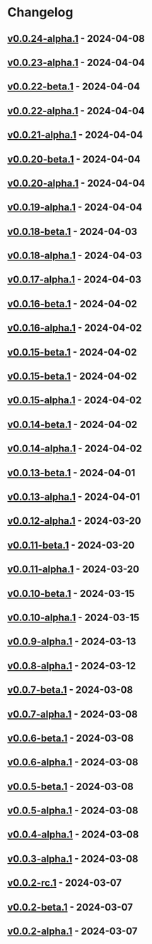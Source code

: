 # Changelog

<!-- [NEXT_ENTRY] -->

## [v0.0.24-alpha.1](https://APAPDigital@dev.azure.com/APAPDigital/APAPPMovil/_git/micro-promotions?version=GTv0.0.24-alpha.1) - 2024-04-08



## [v0.0.23-alpha.1](https://APAPDigital@dev.azure.com/APAPDigital/APAPPMovil/_git/micro-promotions?version=GTv0.0.23-alpha.1) - 2024-04-04



## [v0.0.22-beta.1](https://dev.azure.com/APAPDigital/APAPPMovil/_git/micro-promotions?version=GTv0.0.22-beta.1) - 2024-04-04



## [v0.0.22-alpha.1](https://APAPDigital@dev.azure.com/APAPDigital/APAPPMovil/_git/micro-promotions?version=GTv0.0.22-alpha.1) - 2024-04-04



## [v0.0.21-alpha.1](https://APAPDigital@dev.azure.com/APAPDigital/APAPPMovil/_git/micro-promotions?version=GTv0.0.21-alpha.1) - 2024-04-04



## [v0.0.20-beta.1](https://dev.azure.com/APAPDigital/APAPPMovil/_git/micro-promotions?version=GTv0.0.20-beta.1) - 2024-04-04



## [v0.0.20-alpha.1](https://APAPDigital@dev.azure.com/APAPDigital/APAPPMovil/_git/micro-promotions?version=GTv0.0.20-alpha.1) - 2024-04-04



## [v0.0.19-alpha.1](https://APAPDigital@dev.azure.com/APAPDigital/APAPPMovil/_git/micro-promotions?version=GTv0.0.19-alpha.1) - 2024-04-04



## [v0.0.18-beta.1](https://dev.azure.com/APAPDigital/APAPPMovil/_git/micro-promotions?version=GTv0.0.18-beta.1) - 2024-04-03



## [v0.0.18-alpha.1](https://APAPDigital@dev.azure.com/APAPDigital/APAPPMovil/_git/micro-promotions?version=GTv0.0.18-alpha.1) - 2024-04-03



## [v0.0.17-alpha.1](https://APAPDigital@dev.azure.com/APAPDigital/APAPPMovil/_git/micro-promotions?version=GTv0.0.17-alpha.1) - 2024-04-03



## [v0.0.16-beta.1](https://dev.azure.com/APAPDigital/APAPPMovil/_git/micro-promotions?version=GTv0.0.16-beta.1) - 2024-04-02



## [v0.0.16-alpha.1](https://APAPDigital@dev.azure.com/APAPDigital/APAPPMovil/_git/micro-promotions?version=GTv0.0.16-alpha.1) - 2024-04-02



## [v0.0.15-beta.1](https://dev.azure.com/APAPDigital/APAPPMovil/_git/micro-promotions?version=GTv0.0.15-beta.1) - 2024-04-02



## [v0.0.15-beta.1](https://dev.azure.com/APAPDigital/APAPPMovil/_git/micro-promotions?version=GTv0.0.15-beta.1) - 2024-04-02



## [v0.0.15-alpha.1](https://APAPDigital@dev.azure.com/APAPDigital/APAPPMovil/_git/micro-promotions?version=GTv0.0.15-alpha.1) - 2024-04-02



## [v0.0.14-beta.1](https://dev.azure.com/APAPDigital/APAPPMovil/_git/micro-promotions?version=GTv0.0.14-beta.1) - 2024-04-02



## [v0.0.14-alpha.1](https://APAPDigital@dev.azure.com/APAPDigital/APAPPMovil/_git/micro-promotions?version=GTv0.0.14-alpha.1) - 2024-04-02



## [v0.0.13-beta.1](https://dev.azure.com/APAPDigital/APAPPMovil/_git/micro-promotions?version=GTv0.0.13-beta.1) - 2024-04-01



## [v0.0.13-alpha.1](https://APAPDigital@dev.azure.com/APAPDigital/APAPPMovil/_git/micro-promotions?version=GTv0.0.13-alpha.1) - 2024-04-01



## [v0.0.12-alpha.1](https://APAPDigital@dev.azure.com/APAPDigital/APAPPMovil/_git/micro-promotions?version=GTv0.0.12-alpha.1) - 2024-03-20



## [v0.0.11-beta.1](https://dev.azure.com/APAPDigital/APAPPMovil/_git/micro-promotions?version=GTv0.0.11-beta.1) - 2024-03-20



## [v0.0.11-alpha.1](https://APAPDigital@dev.azure.com/APAPDigital/APAPPMovil/_git/micro-promotions?version=GTv0.0.11-alpha.1) - 2024-03-20



## [v0.0.10-beta.1](https://dev.azure.com/APAPDigital/APAPPMovil/_git/micro-promotions?version=GTv0.0.10-beta.1) - 2024-03-15



## [v0.0.10-alpha.1](https://APAPDigital@dev.azure.com/APAPDigital/APAPPMovil/_git/micro-promotions?version=GTv0.0.10-alpha.1) - 2024-03-15



## [v0.0.9-alpha.1](https://APAPDigital@dev.azure.com/APAPDigital/APAPPMovil/_git/micro-promotions?version=GTv0.0.9-alpha.1) - 2024-03-13



## [v0.0.8-alpha.1](https://APAPDigital@dev.azure.com/APAPDigital/APAPPMovil/_git/micro-promotions?version=GTv0.0.8-alpha.1) - 2024-03-12



## [v0.0.7-beta.1](https://dev.azure.com/APAPDigital/APAPPMovil/_git/micro-promotions?version=GTv0.0.7-beta.1) - 2024-03-08



## [v0.0.7-alpha.1](https://APAPDigital@dev.azure.com/APAPDigital/APAPPMovil/_git/micro-promotions?version=GTv0.0.7-alpha.1) - 2024-03-08



## [v0.0.6-beta.1](https://dev.azure.com/APAPDigital/APAPPMovil/_git/micro-promotions?version=GTv0.0.6-beta.1) - 2024-03-08



## [v0.0.6-alpha.1](https://APAPDigital@dev.azure.com/APAPDigital/APAPPMovil/_git/micro-promotions?version=GTv0.0.6-alpha.1) - 2024-03-08



## [v0.0.5-beta.1](https://dev.azure.com/APAPDigital/APAPPMovil/_git/micro-promotions?version=GTv0.0.5-beta.1) - 2024-03-08



## [v0.0.5-alpha.1](https://APAPDigital@dev.azure.com/APAPDigital/APAPPMovil/_git/micro-promotions?version=GTv0.0.5-alpha.1) - 2024-03-08



## [v0.0.4-alpha.1](https://APAPDigital@dev.azure.com/APAPDigital/APAPPMovil/_git/micro-promotions?version=GTv0.0.4-alpha.1) - 2024-03-08



## [v0.0.3-alpha.1](https://APAPDigital@dev.azure.com/APAPDigital/APAPPMovil/_git/micro-promotions?version=GTv0.0.3-alpha.1) - 2024-03-08



## [v0.0.2-rc.1](https://dev.azure.com/APAPDigital/APAPPMovil/_git/micro-promotions?version=GTv0.0.2-rc.1) - 2024-03-07



## [v0.0.2-beta.1](https://dev.azure.com/APAPDigital/APAPPMovil/_git/micro-promotions?version=GTv0.0.2-beta.1) - 2024-03-07



## [v0.0.2-alpha.1](https://APAPDigital@dev.azure.com/APAPDigital/APAPPMovil/_git/micro-promotions?version=GTv0.0.2-alpha.1) - 2024-03-07

